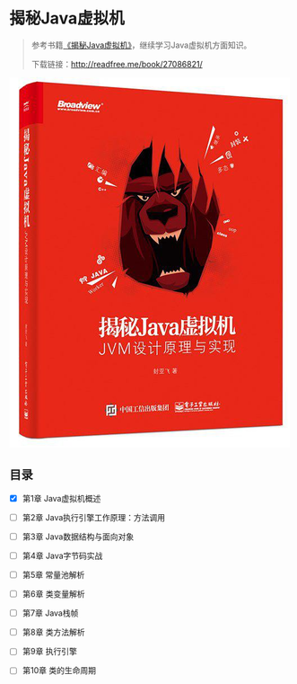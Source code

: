 # 揭秘Java虚拟机

> 参考书籍[《揭秘Java虚拟机》](https://book.douban.com/subject/27086821/)，继续学习Java虚拟机方面知识。
>
> 下载链接：<http://readfree.me/book/27086821/> 

![img](assets/s29492772.jpg)

## 目录

- [x] 第1章 Java虚拟机概述
- [ ] 第2章 Java执行引擎工作原理：方法调用
- [ ] 第3章 Java数据结构与面向对象
- [ ] 第4章 Java字节码实战
- [ ] 第5章 常量池解析
- [ ] 第6章 类变量解析
- [ ] 第7章 Java栈帧
- [ ] 第8章 类方法解析
- [ ] 第9章 执行引擎
- [ ] 第10章 类的生命周期

